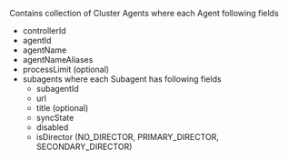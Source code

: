 Contains collection of Cluster Agents where each Agent following fields
* controllerId
* agentId
* agentName
* agentNameAliases
* processLimit (optional)
* subagents where each Subagent has following fields
	* subagentId
	* url
	* title (optional)
	* syncState
	* disabled
	* isDirector (NO_DIRECTOR, PRIMARY_DIRECTOR, SECONDARY_DIRECTOR)